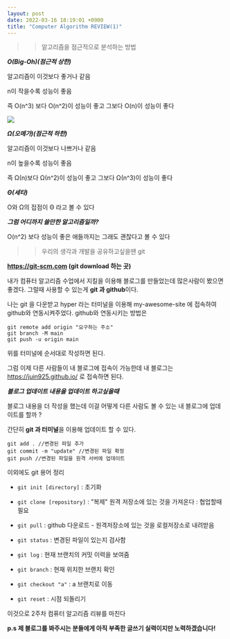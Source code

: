```yaml
---
layout: post
date: 2022-03-16 18:19:01 +0900
title: "Computer Algorithm REVIEW(1)"
---
```


>>알고리즘을 점근적으로 분석하는 방법

***O(Big-Oh)(점근적 상한)***

알고리즘이 이것보다 좋거나 같음

n이 작을수록 성능이 좋음

즉 O(n^3) 보다 O(n^2)이 성능이 좋고 그보다 O(n)이 성능이 좋다

![](https://postfiles.pstatic.net/MjAyMTA0MjBfMTk1/MDAxNjE4OTIyMzk0MTgy.j2_O_rezeM6d-n2smkdQN1QZSEiTUaGzza8GJJ5c34gg.bOmTpWBXxOiz6YtkkNTelZQ_kXTEeRyM5-bpsZaGTdog.PNG.010203sj/10.PNG?type=w773)

***Ω(오메가)(점근적 하한)***

알고리즘이 이것보다 나쁘거나 같음

n이 높을수록 성능이 좋음

즉 Ω(n)보다 Ω(n^2)이 성능이 좋고 그보다 Ω(n^3)이 성능이 좋다

***Θ(세타)***

O와 Ω의 접점이 Θ 라고 볼 수 있다

***그럼 어디까지 쓸만한 알고리즘일까?***

O(n^2) 보다 성능이 좋은 애들까지는 그래도 괜찮다고 볼 수 있다


>>우리의 생각과 개발을 공유하고싶을땐 git

**https://git-scm.com (git download 하는 곳)**

내가 컴퓨터 알고리즘 수업에서 지킬을 이용해 블로그를 만들었는데 많은사람이 봤으면 좋겠다. 그럴때 사용할 수 있는게 **git 과 github**이다.

나는 git 을 다운받고 hyper 라는 터미널을 이용해 my-awesome-site 에 접속하여 github와 연동시켜주었다. github와 연동시키는 방법은

```
git remote add origin "요구하는 주소"
git branch -M main
git push -u origin main
```

위를 터미널에 순서대로 작성하면 된다.

그럼 이제 다른 사람들이 내 블로그에 접속이 가능한데 내 블로그는 https://juin925.github.io/ 로 접속하면 된다.

***블로그 업데이트 내용을 업데이트 하고싶을때***

블로그 내용을 더 작성을 했는데 이걸 어떻게 다른 사람도 볼 수 있는 내 블로그에 업데이트를 할까 ?

간단히 **git 과 터미널**을 이용해 업데이트 할 수 있다.

```
git add . //변경된 파일 추가
git commit -m "update" //변경된 파일 확정
git push //변경된 파일을 원격 서버에 업데이트
```

이외에도 git 용어 정리

* `git init [directory]` : 초기화

* `git clone [repository]` : "복제" 원격 저장소에 있는 것을 가져온다 : 협업할때 필요

* `git pull` : github 다운로드 - 원격저장소에 있는 것을 로컬저장소로 내려받음

* `git status` : 변경된 파일이 있는지 검사함

* `git log` : 현재 브랜치의 커밋 이력을 보여줌

* `git branch` : 현재 위치한 브랜치 확인

* `git checkout "a"` : a 브랜치로 이동

* `git reset` : 시점 되돌리기

이것으로 2주차 컴퓨터 알고리즘 리뷰를 마친다

**p.s 제 블로그를 봐주시는 분들에게 아직 부족한 글쓰기 실력이지만 노력하겠습니다!**